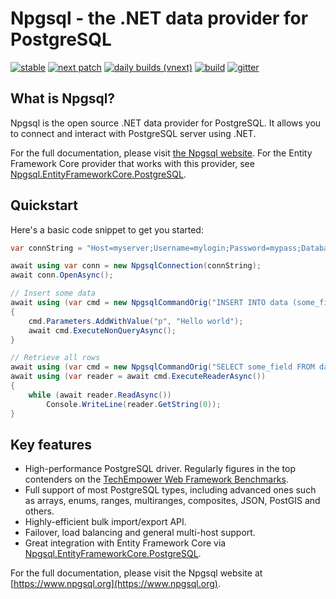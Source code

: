 # Npgsql - the .NET data provider for PostgreSQL

[![stable](https://img.shields.io/nuget/v/Npgsql.svg?label=stable)](https://www.nuget.org/packages/Npgsql/)
[![next patch](https://img.shields.io/myget/npgsql/v/npgsql.svg?label=next%20patch)](https://www.myget.org/feed/npgsql/package/nuget/Npgsql)
[![daily builds (vnext)](https://img.shields.io/myget/npgsql-vnext/v/npgsql.svg?label=vnext)](https://www.myget.org/feed/npgsql-vnext/package/nuget/Npgsql)
[![build](https://github.com/npgsql/npgsql/actions/workflows/build.yml/badge.svg)](https://github.com/npgsql/npgsql/actions/workflows/build.yml)
[![gitter](https://img.shields.io/badge/gitter-join%20chat-brightgreen.svg)](https://gitter.im/npgsql/npgsql)

## What is Npgsql?

Npgsql is the open source .NET data provider for PostgreSQL. It allows you to connect and interact with PostgreSQL server using .NET.

For the full documentation, please visit [the Npgsql website](https://www.npgsql.org). For the Entity Framework Core provider that works with this provider, see [Npgsql.EntityFrameworkCore.PostgreSQL](https://github.com/npgsql/efcore.pg).

## Quickstart

Here's a basic code snippet to get you started:

```csharp
var connString = "Host=myserver;Username=mylogin;Password=mypass;Database=mydatabase";

await using var conn = new NpgsqlConnection(connString);
await conn.OpenAsync();

// Insert some data
await using (var cmd = new NpgsqlCommandOrig("INSERT INTO data (some_field) VALUES (@p)", conn))
{
    cmd.Parameters.AddWithValue("p", "Hello world");
    await cmd.ExecuteNonQueryAsync();
}

// Retrieve all rows
await using (var cmd = new NpgsqlCommandOrig("SELECT some_field FROM data", conn))
await using (var reader = await cmd.ExecuteReaderAsync())
{
    while (await reader.ReadAsync())
        Console.WriteLine(reader.GetString(0));
}
```

## Key features

- High-performance PostgreSQL driver. Regularly figures in the top contenders on the [TechEmpower Web Framework Benchmarks](https://www.techempower.com/benchmarks/).
- Full support of most PostgreSQL types, including advanced ones such as arrays, enums, ranges, multiranges, composites, JSON, PostGIS and others.
- Highly-efficient bulk import/export API.
- Failover, load balancing and general multi-host support.
- Great integration with Entity Framework Core via [Npgsql.EntityFrameworkCore.PostgreSQL](https://www.nuget.org/packages/Npgsql.EntityFrameworkCore.PostgreSQL).

For the full documentation, please visit the Npgsql website at [https://www.npgsql.org](https://www.npgsql.org).
